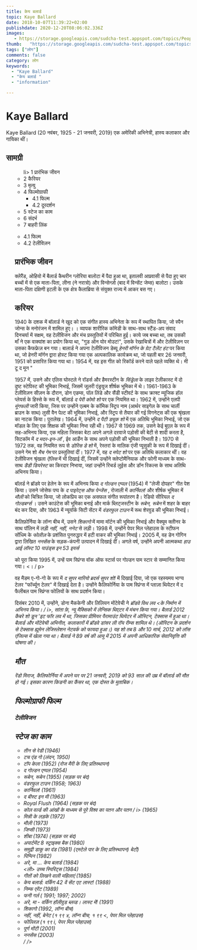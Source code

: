 ```yaml
---
title: केय बलार्ड 
topic: Kaye Ballard
date: 2018-10-07T11:39:22+02:00
publishdate: 2020-12-20T08:06:02.336Z
images: 
   - https://storage.googleapis.com/sudcha-test.appspot.com/topics/People/kaye_ballard/1.jpeg
thumb:   "https://storage.googleapis.com/sudcha-test.appspot.com/topics/People/kaye_ballard/thumb.jpeg"
tags: ["लोग"]
comments: false
category: लोग
keywords: 
  - "Kaye Ballard"
  - "केय बलार्ड "
  - "information"

---
```

<h1> Kaye Ballard </h1> <p> Kaye Ballard (20 नवंबर, 1925 - 21 जनवरी, 2019) एक अमेरिकी अभिनेत्री, हास्य कलाकार और गायिका थीं। </p> <h2> सामग्री </h2> <ul> <ul> li> 1 प्रारंभिक जीवन </li> <li> 2 कैरियर </li> <li> 3 मृत्यु </li> <li> 4 फिल्मोग्राफी <ul> <li> 4.1 फिल्म </li> <li> 4.2 दूरदर्शन </li> </ul> </li> <li> 5 स्टेज का काम </li> <li> 6 संदर्भ </li> <li> 7 बाहरी लिंक </li> </ul> <ul> <li> 4.1 फिल्म </li> <li> 4.2 टेलीविज़न </li> </ul> <h2> प्रारंभिक जीवन </h2> <p> क्लेरैंड, ओहियो में बैलार्ड कैथरीन ग्लोरिया बालोटा में पैदा हुआ था, इतालवी आप्रवासी से पैदा हुए चार बच्चों में से एक माता-पिता, लीना (ने नरात्रो) और विन्सेन्ज़ो (बाद में विन्सेंट जेम्स) बालोटा। उसके माता-पिता दक्षिणी इटली के एक क्षेत्र कैलाब्रिया से संयुक्त राज्य में आकर बस गए। </p> <h2> करियर </h2> <p> 1940 के दशक में बॉलार्ड ने खुद को एक संगीत हास्य अभिनेता के रूप में स्थापित किया, जो स्पैन जोन्स के मनोरंजन में शामिल हुए। । व्यापक शारीरिक कॉमेडी के साथ-साथ स्टैंड-अप संवाद दिनचर्या में सक्षम, वह टेलीविजन और मंच प्रस्तुतियों में परिचित हुई। काये जब बच्चा था, तब उसकी माँ ने एक वाक्यांश का प्रयोग किया था, "गुड ऑन योर मोउट!", उसके रेखाचित्रों में और टेलीविज़न पर उसका कैफफ्रेज़ बन गया। बालार्ड ने अपना टेलीविजन डेब्यू <i> हेनरी मॉर्गन के ग्रेट टैलेंट हंट </i> पर किया था, जो हेनरी मॉर्गन द्वारा होस्ट किया गया एक अल्पकालिक कार्यक्रम था, जो पहली बार 26 जनवरी, 1951 को प्रसारित किया गया था। 1954 में, वह इस गीत को रिकॉर्ड करने वाले पहले व्यक्ति थे। मी टू द मून "</p> <p> 1957 में, उसने और एलिस घोस्टले ने रॉडर्स और हैमरस्टीन के <i> सिंड्रेला </i> के लाइव टेलीकास्ट में दो दुष्ट स्टेपिस्ट की भूमिका निभाई, जिसमें जूलरी एंड्रयूज शीर्षक भूमिका में थे। 1961-1963 के टेलीविज़न सीज़न के दौरान, डोन एडम्स, पॉल लिंडे और सैंडी स्टीवर्ट के साथ क्राफ्ट म्यूजिक हॉल प्लेयर्स के हिस्से के रूप में, बॉलार्ड <i> द पेरी कोमो शो </i> पर एक नियमित था। 1962 में, उन्होंने एलपी <i> मूंगफली </i> जारी किया, जिस पर उन्होंने एल्बम के कॉमिक स्ट्रिप नाम (आर्थर साइगेल के साथ चार्ली ब्राउन के साथ) लुसी वैन पेल्ट की भूमिका निभाई, और स्ट्रिप से तैयार की गई विगनेट्स की एक श्रृंखला का नाटक किया। पुरालेख। 1964 में, उन्होंने <i> द पैटी ड्यूक शो </i> में एक अतिथि भूमिका निभाई, जो एक मॉडल के लिए एक शिक्षक की भूमिका निभा रही थी। 1967 से 1969 तक, उसने केई बुएल के रूप में सह-अभिनय किया, एक महिला जिसका बेटा अपने अगले दरवाजे पड़ोसी की बेटी से शादी करता है, सिटकॉम में <i> द मदर-इन-लॉ </i>, ईव आर्डेन के साथ अपने पड़ोसी की भूमिका निभाती है। 1970 से 1972 तक, वह नियमित रूप से <i> डोरिस डे शो </i> में, रेस्तरां के मालिक एंजी प्यूसुकी के रूप में दिखाई दीं। उसने गेम शो <i> मैच गेम </i> पर प्रस्तुतियां दीं। 1977 में, वह <i> द मपेट शो </i> पर एक अतिथि कलाकार थीं। वह टेलीविजन श्रृंखला <i> ऐलिस </i> में भी दिखाई दीं, जिसमें उन्होंने क्लेप्टोमैनियाक और फोनी माध्यम के साथ-साथ <i> डैडी डियरेस्ट </i> का किरदार निभाया, जहां उन्होंने रिचर्ड लुईस और डॉन रिकल्स के साथ अतिथि अभिनय किया। </p> <p> बॉलर्ड ने ब्रॉडवे पर हेलेन के रूप में अभिनय किया <i> द गोल्डन एप्पल </i> (1954) में "लेजी दोपहर" गीत पेश किया। उसने जोसेफ पप्प के <i> द पाइरेट्स ऑफ पेन्जेंस </i>, रोजाली में <i> कार्निवल! </I> और शीर्षक भूमिका में <i> मौली </i> को चित्रित किया, जो लोकप्रिय का एक असफल संगीत रूपांतरण है। रेडियो सीरियल <i> द गोल्डबर्ग्स </i>। उसने काउंटेस की भूमिका बनाई और मार्क ब्लिट्जस्टीन के <i> रूबेन, रूबेन </i> में शहर के बाहर बंद कर दिया, और 1963 में न्यूयॉर्क सिटी सेंटर में <i> वंडरफुल टाउन </i> में रूथ शेरवुड की भूमिका निभाई। </p> <p> कैलिफ़ोर्निया के लॉन्ग बीच में, उसने <i> शिकागो </i> में मामा मॉर्टन की भूमिका निभाई और वैक्यूम क्लीनर के साथ पॉलिन में लड़ी <i> नहीं, नहीं, ननेट </i> से लड़ी। 1998 में, उन्होंने पेपर मिल प्लेहाउस के स्टीफन सोंधिम के <i> फोलीज़ </i> के प्रशंसित पुनरुद्धार में हटी वाकर की भूमिका निभाई। 2005 में, वह डेन गोगिन द्वारा लिखित <i> ननसेंस </i> के सड़क-कंपनी उत्पादन में दिखाई दीं। अगले वर्ष, उन्होंने अपनी आत्मकथा <i> हाउ आई लॉस्ट 10 पाउंड्स इन 53 इयर्स </i> </p> <p> को पूरा किया 1995 में, उन्हें पाम स्प्रिंग्स वॉक ऑफ स्टार्स पर गोल्डन पाम स्टार से सम्मानित किया गया। <। / p> <p> वह मैडम ए-गो-गो के रूप में <i> द सुपर मारियो ब्रदर्स सुपर शो! </i> में दिखाई दिया, जो एक रहस्यमय भाग्य टेलर "फॉर्च्यून टेलर" में दिखाई देता है। उन्होंने कैलिफोर्निया के पाम स्प्रिंग्स में प्लाज़ा थियेटर में द फैलीबल पाम स्प्रिंग्स फोलियों के साथ प्रदर्शन किया। </p> <p> दिसंबर 2010 में, उन्होंने, डोना मैककेनी और लिलियन मोंटेवेची ने <i> ब्रॉडवे विथ लव <के निर्माण में अभिनय किया। / i>, सांता फ़े, न्यू मैक्सिको में लेन्सिक थिएटर में मंचन किया गया। बैलार्ड 2012 कैबरे शो <i> डून 'इट फॉर लव </i> में था, जिसका प्रीमियर पैरामाउंट थियेटर में ऑस्टिन, टेक्सास में हुआ था। बैलार्ड और मोंटेवेची अभिनीत, कलाकारों में ब्रॉडवे डांसर ली रॉय रीम्स शामिल थे। (ऑस्टिन के प्रदर्शन से टेक्सास ह्यूमेन लेजिस्लेशन नेटवर्क को फायदा हुआ।) यह शो तब 8 और 10 मार्च, 2012 को लॉस एंजिल्स में खेला गया था। बैलार्ड ने 89 वर्ष की आयु में 2015 में अपनी आधिकारिक सेवानिवृत्ति की घोषणा की। </p> <h2> मौत </h2> <p> रेंडो मिराज, कैलिफोर्निया में अपने घर पर 21 जनवरी, 2019 को 93 साल की उम्र में बॉलार्ड की मौत हो गई। इसका कारण किडनी का कैंसर था, एक दोस्त के मुताबिक। </p> <h2> फिल्मोग्राफी </h2: <। h3> फिल्म </h3> <h3> टेलीविजन </h3> <h2> स्टेज का काम </h2> <ul> <li> <i> तीन से रेडी </i> (1946) </li> <li > <i> टच एंड गो </i> (लंदन, 1950) </li> <li> <i> टॉप केला </i> (1952) (रोज मैरी के लिए प्रतिस्थापन) </li> <li> <i > द गोल्डन एप्पल </i> (1954) </li> <li> <i> रूबेन, रूबेन </i> (1955) (सड़क पर बंद) </li> <li> <i> वंडरफुल टाउन </i> (1958; 1963) </li> <li> <i> कार्निवल! </i> (1961) </li> <li> <i> द बीस्ट इन मी </i> (1963) </li> <li> <i> Royal Flush </i> (1964) (सड़क पर बंद) </li> <li> <i> कोल वर्ल्ड की आंखों के माध्यम से पूरे विश्व का पतन और पतन / i> (1965) </li> <li> <i> मिन्नी के लड़के </i> (1972) </li> <li> <i> मौली </i> (1973) </li> <li> <i> जिप्सी </i> (1973) </li> <li> <i> शीबा </i> (1974) (सड़क पर बंद) </li> <li> <i> अपार्टमेंट 8 स्ट्राइक्स बैक </i> (1980) </li> <li> <i> समुद्री डाकू का दंड </i> (1981) (एस्टेले पार के लिए प्रतिस्थापन) बेटों) </li> <li> <i> पिप्पिन </i> (1982) </li> <li> <i> अरे, मा ... केय बलार्ड </i> (1984) </li> <ली> <i> उच्च स्पिरिट्स </i> (1984) </li> <li> <i> गीतों को लिखने वाली महिलाएं </i> (1985) </li> <li> <i> केय बलार्ड: वर्किंग 42 वें सेंट एट लास्ट! </I> (1988) </li> <li> <i> निम्फ एरेंट </i> (1989) </li> <li> <i> फनी गर्ल </i> ( 1991; 1997; 2002) </li> <li> <i> अरे, मा - वर्किंग हॉलीवुड ब्लव्ड। लास्ट में! </i> (1991) </li> <li> <i> शिकागो </i> (1992, लॉन्ग बीच) </li> <li> <i> नहीं, नहीं, बेनेट </i> (१ ९९ ४, लॉन्ग बीच; १ ९९ <, पेपर मिल प्लेहाउस) </li> <li> <i> फोल्लिज़ </i> (१ ९९ i, पेपर मिल प्लेहाउस) </li> <li> <i> पूर्ण मोंटी </i > (2001) </li> <li> <i> ननसेंस </i> (2003) </li> / /> 